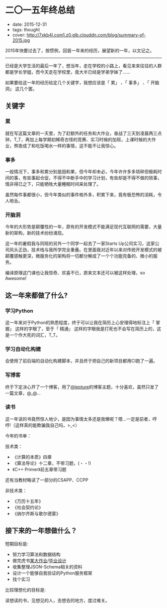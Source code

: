 # 二〇一五年终总结

- date: 2015-12-31
- tags: thought
- cover: http://7xkb4l.com1.z0.glb.clouddn.com/blog/summary-of-2015.jpg

2015年快要过去了，按惯例，回首一年来的经历，展望新的一年，以文记之。

---

已经是大学生活的最后一年了，想当年，走在学校的小路上，看见来来往往的人群都是学长学姐，而今天走在学校里，竟大半已经是学弟学妹了……

如果要给这一年的经历给定几个关键字，我想应该是「 累」 、「 事多」 、「 开脑洞」 这几个罢。

## 关键字

### 累

就在写这篇文章的一天里，为了赶额外的任务和大作业，奋战了三天到凌晨两三点钟，T_T，再加上每学期初稀奇古怪的竞赛、实习时候的加班，上课时候的大作业，熬夜成了和吃饭喝水一样的事情，这不能不让我惊心。

### 事多

一般情况下，事多和累分别是因和果，但今年却未必，今年许许多多琐碎但极耗时间的事，有些事起仓促，不得不中断手中的学习计划，有些却是不得不做的琐事，情非得已之下，只能牺牲大量睡眠时间来处理了。

虽然每件事都很小，但今年类似的事件格外多，积累下来，竟有极恐怖的消耗，令人咂舌。

### 开脑洞

今年的大形势是颠覆性的一年，原有的开发模式不能满足现代互联网的需要，大量新的架构，新的技术纷纷涌现。

这一年的暑假我与同班的另外一个同学一起去了一家Starts Up公司实习，这家公司风头正劲，技术栈与我所学完全重叠。在里面我对近年以来对传统开发模式的被颠覆感触更深，微服务化的架构将一切都分解成了一个个功能完备的、微小的服务。

编译原理这门课也让我惊奇、欢喜不已，原来文本还可以被这样处理，so Awesome!

## 这一年来都做了什么?

### 学习Python

这一年来对于Python的熟悉程度，终于可以让我在简历上心安理得地标注上「 掌握」 这样的字眼了，至于「 精通」 这样的字眼我是打死也不会写在简历上的，这是一个作大死的词汇，T_T。

### 学习自动化构建

会使用了前后端的自动化构建脚本，并且终于把自己的新项目都用CI跑了一遍。

### 写博客

终于下定决心开了一个博客，用了[@lepture](http://lepture.com)的博客主题，十分喜欢，虽然只发了一篇文章，@_@...

### 读书

这一年读的书竟然惊人地少，是因为事情太多还是我懒呢？嗯...一定是前者，哼哼!（这样真的能欺骗我自己吗，>_<）

今年的书单：

技术类：

* 《计算的本质》四章
* 《算法导论》十二章，不带习题，(・・!)
* 《C++ Primer》前五章带习题

还有当教材略读了一部分的CSAPP、CCPP

非技术类：

* 《万历十五年》
* 《社会契约论》
* 《纳尔齐斯与歌尔德蒙》

## 接下来的一年想做什么？

短期目标是:

* 努力学习算法和数据结构
* 做完虎书[某大作业](http://bcmi.sjtu.edu.cn/~mli/tiger/)/[毕业设计](http://blog.thxminds.com/tiger/)
* 收集整理JSON-Schema相关的资料
* 设计一个能够自我验证的Python服务框架
* 找个实习

比较理想化的目标是:

读想读的书，见想见的人，去想去的地方，度过难关。

